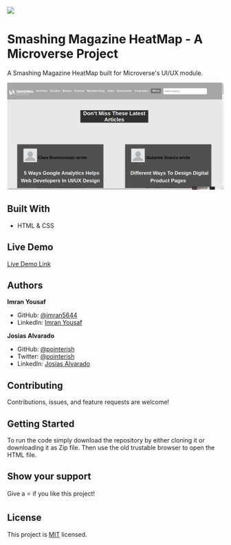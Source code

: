 ![](https://img.shields.io/badge/Microverse-blueviolet)

# Smashing Magazine HeatMap - A Microverse Project

A Smashing Magazine HeatMap built for Microverse's UI/UX module.

![screenshot](screenshot.png)


## Built With

- HTML & CSS

## Live Demo

[Live Demo Link](https://pointerish.github.io/Design-Teardown-Microverse/)

## Authors

**Imran Yousaf**

- GitHub: [@imran5644](https://github.com/imran5644)
- LinkedIn: [Imran Yousaf](https://www.linkedin.com/in/imran-yousaf-8777297b/)

**Josias Alvarado**

- GitHub: [@pointerish](https://github.com/pointerish)
- Twitter: [@pointerish](https://twitter.com/pointerish)
- LinkedIn: [Josias Alvarado](https://www.linkedin.com/in/josias-alvarado-80901878/)

##  Contributing

Contributions, issues, and feature requests are welcome!

##  Getting Started

To run the code simply download the repository by either cloning it or 
downloading it as Zip file. Then use the old trustable browser to open the HTML file.

## Show your support

Give a ⭐️ if you like this project!

## License

This project is [MIT](./LICENSE) licensed.